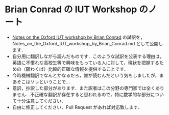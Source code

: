 # Brian Conrad の IUT Workshop のノート

* [Notes on the Oxford IUT workshop by Brian Conrad](http://mathbabe.org/2015/12/15/notes-on-the-oxford-iut-workshop-by-brian-conrad/) の試訳を，Notes_on_the_Oxford_IUT_workshop_by_Brian_Conrad.md として公開します．
* 自分用に翻訳しながら読んだものです．このような試訳を公表する理由は，英語に不慣れな高校生等で興味をもっている人に対して，現状を把握するための（願わくば）比較的正確な情報を提供することです．
* 今時機械翻訳でなんとかなるだろ，誰が読むんだという気もしましたが，まあそこはソレということで…
* 意訳，抄訳した部分があります．また訳者はこの分野の専門家では全くありません．不正確な翻訳が存在すると思われるので，特に数学的な部分について十分注意してください．
* 自由に修正してください．Pull Request があれば対応致します．
